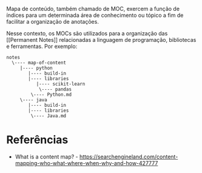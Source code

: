 Mapa de conteúdo, também chamado de MOC, exercem a função de índices para um determinada área de conhecimento ou tópico a fim de facilitar a organização de anotações.

Nesse contexto, os MOCs são utilizados para a organização das [[Permanent Notes]] relacionadas a linguagem de programação, bibliotecas e ferramentas. Por exemplo:

```
notes
  \---- map-of-content
     |---- python
        |---- build-in
        |---- libraries
	       |---- scikit-learn
	        \---- pandas
         \---- Python.md
     \---- java
	    |---- build-in
        |---- libraries
         \---- Java.md
```

# Referências
- What is a content map? - https://searchengineland.com/content-mapping-who-what-where-when-why-and-how-427777